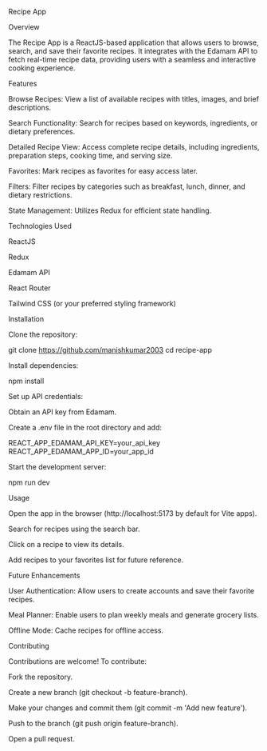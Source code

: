 Recipe App

Overview

The Recipe App is a ReactJS-based application that allows users to browse, search, and save their favorite recipes. It integrates with the Edamam API to fetch real-time recipe data, providing users with a seamless and interactive cooking experience.

Features

Browse Recipes: View a list of available recipes with titles, images, and brief descriptions.

Search Functionality: Search for recipes based on keywords, ingredients, or dietary preferences.

Detailed Recipe View: Access complete recipe details, including ingredients, preparation steps, cooking time, and serving size.

Favorites: Mark recipes as favorites for easy access later.

Filters: Filter recipes by categories such as breakfast, lunch, dinner, and dietary restrictions.

State Management: Utilizes Redux for efficient state handling.

Technologies Used

ReactJS

Redux

Edamam API

React Router

Tailwind CSS (or your preferred styling framework)

Installation

Clone the repository:

git clone https://github.com/manishkumar2003
cd recipe-app

Install dependencies:

npm install

Set up API credentials:

Obtain an API key from Edamam.

Create a .env file in the root directory and add:

REACT_APP_EDAMAM_API_KEY=your_api_key
REACT_APP_EDAMAM_APP_ID=your_app_id

Start the development server:

npm run dev

Usage

Open the app in the browser (http://localhost:5173 by default for Vite apps).

Search for recipes using the search bar.

Click on a recipe to view its details.

Add recipes to your favorites list for future reference.

Future Enhancements

User Authentication: Allow users to create accounts and save their favorite recipes.

Meal Planner: Enable users to plan weekly meals and generate grocery lists.

Offline Mode: Cache recipes for offline access.

Contributing

Contributions are welcome! To contribute:

Fork the repository.

Create a new branch (git checkout -b feature-branch).

Make your changes and commit them (git commit -m 'Add new feature').

Push to the branch (git push origin feature-branch).

Open a pull request.



